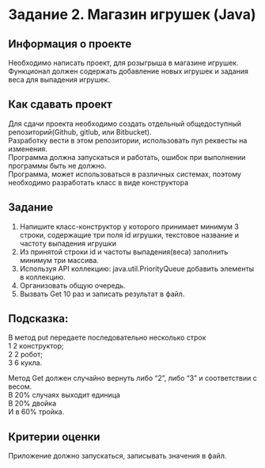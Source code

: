 # Задание 2. Магазин игрушек (Java)  
## Информация о проекте  
Необходимо написать проект, для розыгрыша в магазине игрушек.  
Функционал должен содержать добавление новых игрушек и задания веса для выпадения
игрушек.  

## Как сдавать проект  
Для сдачи проекта необходимо создать отдельный общедоступный
репозиторий(Github, gitlub, или Bitbucket).  
Разработку вести в этом репозитории, использовать пул реквесты на изменения.  
Программа должна запускаться и работать, ошибок при выполнении программы быть не должно.  
Программа, может использоваться в различных системах, поэтому необходимо разработать класс в виде конструктора  

## Задание  
1) Напишите класс-конструктор у которого принимает минимум 3 строки, содержащие три поля id игрушки, текстовое название и частоту выпадения
игрушки
2) Из принятой строки id и частоты выпадения(веса) заполнить минимум три массива.  
3) Используя API коллекцию: java.util.PriorityQueue добавить элементы в коллекцию.  
4) Организовать общую очередь.
5) Вызвать Get 10 раз и записать результат в файл.
   
## Подсказка:  
В метод put передаете последовательно несколько строк  
1 2 конструктор;  
2 2 робот;  
3 6 кукла.  

Метод Get должен случайно вернуть либо “2”, либо “3” и соответствии с весом.  
В 20% случаях выходит единица  
В 20% двойка  
И в 60% тройка.  

## Критерии оценки  
Приложение должно запускаться, записывать значения в файл.  
